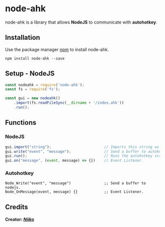 # node-ahk

node-ahk is a library that allows **NodeJS** to communicate with **autohotkey**.

## Installation

Use the package manager [npm](https://www.npmjs.com/) to install node-ahk.

```
npm install node-ahk --save
```

## Setup - NodeJS

```js
const nodeahk = require('node-ahk');
const fs = require('fs');

const gui = new nodeahk()
    .import(fs.readFileSync(__dirname + '/index.ahk'))
    .run();
```

## Functions

### NodeJS

```js
gui.import("string");                        // Imports this string as autohotkey.
gui.write("event", "message");               // Send a buffer to autohotkey.
gui.run();                                   // Runs the autohotkey script.
gui.on("message", (event, message) => {})    // Event Listener.
```

### Autohotkey

```
Node_Write("event", "message")               ;; Send a buffer to nodejs.
Node_OnMessage(event, message) {}            ;; Event Listener.
```

##  Credits

#### Creator: [*Niiko*](https://www.youtube.com/bryxz/)